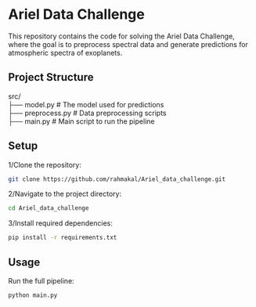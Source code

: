 # Ariel Data Challenge

This repository contains the code for solving the Ariel Data Challenge, where the goal is to preprocess spectral data and generate predictions for atmospheric spectra of exoplanets.

## Project Structure
src/  
  ├── model.py        # The model used for predictions  
  ├── preprocess.py   # Data preprocessing scripts  
├── main.py         # Main script to run the pipeline  


## Setup
1/Clone the repository:
```bash
git clone https://github.com/rahmakal/Ariel_data_challenge.git
```
2/Navigate to the project directory:
```bash
cd Ariel_data_challenge
```
3/Install required dependencies:
```bash
pip install -r requirements.txt
```
## Usage
Run the full pipeline:
```bash
python main.py
```
